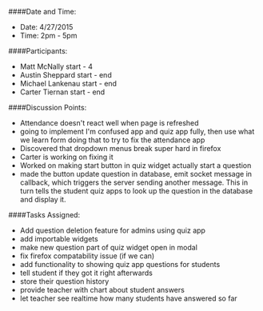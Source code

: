 ####Date and Time:

* Date: 4/27/2015
* Time: 2pm - 5pm


####Participants:

* Matt McNally      start - 4
* Austin Sheppard   start - end
* Michael Lankenau  start - end
* Carter Tiernan    start - end


####Discussion Points:

* Attendance doesn't react well when page is refreshed
 * going to implement I'm confused app and quiz app fully, then use what we learn form doing that to try to fix the attendance app
* Discovered that dropdown menus break super hard in firefox
 * Carter is working on fixing it 
* Worked on making start button in quiz widget actually start a question
 * made the button update question in database, emit socket message in callback, which triggers the server sending another message. This in turn tells the student quiz apps to look up the question in the database and display it.




####Tasks Assigned:

* Add question deletion feature for admins using quiz app
* add importable widgets
* make new question part of quiz widget open in modal
* fix firefox compatability issue (if we can)
* add functionality to showing quiz app questions for students
 * tell student if they got it right afterwards
 * store their question history
 * provide teacher with chart about student answers
 * let teacher see realtime how many students have answered so far


